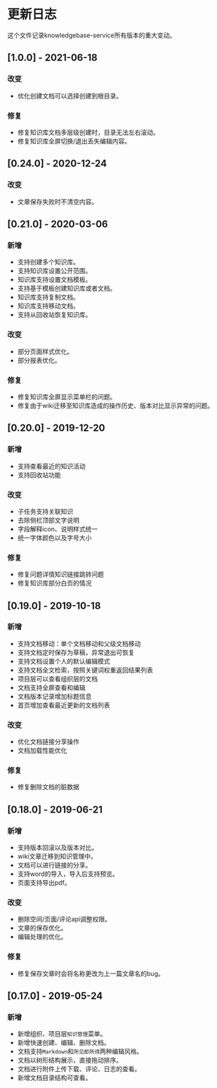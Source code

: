 # 更新日志
这个文件记录knowledgebase-service所有版本的重大变动。

## [1.0.0] - 2021-06-18

### 改变

- 优化创建文档可以选择创建到根目录。

### 修复

- 修复知识库文档多层级创建时，目录无法左右滚动。
- 修复知识库全屏切换/退出丢失编辑内容。



## [0.24.0] - 2020-12-24

### 改变

- 文章保存失败时不清空内容。



## [0.21.0] - 2020-03-06

### 新增

- 支持创建多个知识库。
- 支持知识库设置公开范围。
- 知识库支持设置文档模板。
- 支持基于模板创建知识库或者文档。
- 知识库支持复制文档。
- 知识库支持移动文档。
- 支持从回收站恢复知识库。

### 改变

- 部分页面样式优化。
- 部分报表优化。

### 修复

- 修复知识库全屏显示菜单栏的问题。
- 修复由于wiki迁移至知识库造成的操作历史、版本对比显示异常的问题。

## [0.20.0] - 2019-12-20

### 新增

- 支持查看最近的知识活动
- 支持回收站功能

### 改变

- 子任务支持关联知识
- 去除侧栏顶部文字说明
- 字段解释icon、说明样式统一
- 统一字体颜色以及字号大小

### 修复

- 修复问题详情知识链接跳转问题
- 修复知识库部分白页的情况


## [0.19.0] - 2019-10-18

### 新增

- 支持文档移动：单个文档移动和父级文档移动
- 支持文档定时保存为草稿，异常退出可恢复
- 支持文档设置个人的默认编辑模式
- 支持文档全文检索，按照关键词权重返回结果列表
- 项目层可以查看组织层的文档
- 文档支持全屏查看和编辑
- 文档版本记录增加标题信息
- 首页增加查看最近更新的文档列表

### 改变

- 优化文档链接分享操作
- 文档加载性能优化

### 修复

- 修复删除文档的脏数据

## [0.18.0] - 2019-06-21

### 新增

- 支持版本回滚以及版本对比。
- wiki文章迁移到知识管理中。
- 文档可以进行链接的分享。
- 支持word的导入，导入后支持预览。
- 页面支持导出pdf。

### 改变

- 删除空间/页面/评论api调整权限。
- 文章的保存优化。
- 编辑处理的优化。

### 修复

- 修复保存文章时会将名称更改为上一篇文章名的bug。

## [0.17.0] - 2019-05-24

### 新增

- 新增组织、项目层`知识管理`菜单。
- 新增快速创建、编辑、删除文档。
- 文档支持`Markdown`和`所见即所得`两种编辑风格。
- 文档以树形结构展示，直接拖动排序。
- 文档进行附件上传下载、评论、日志的查看。
- 新增文档目录结构可查看。
